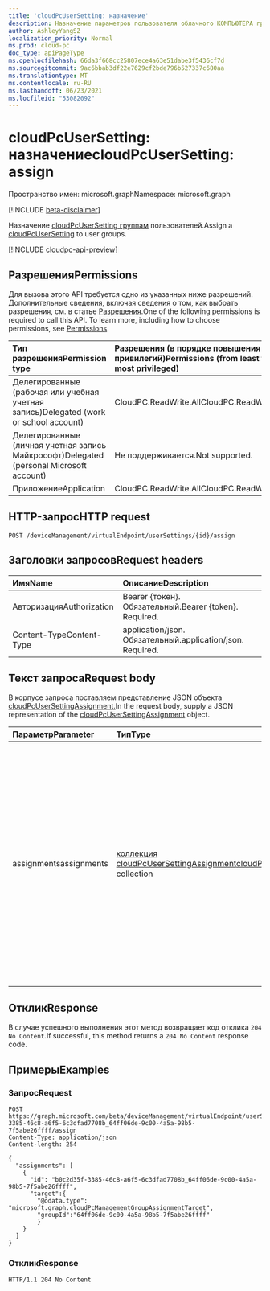 ```yaml
---
title: 'cloudPcUserSetting: назначение'
description: Назначение параметров пользователя облачного КОМПЬЮТЕРА группам пользователей.
author: AshleyYangSZ
localization_priority: Normal
ms.prod: cloud-pc
doc_type: apiPageType
ms.openlocfilehash: 66da3f668cc25807ece4a63e51dabe3f5436cf7d
ms.sourcegitcommit: 9ac6bbab3df22e7629cf2bde796b527337c680aa
ms.translationtype: MT
ms.contentlocale: ru-RU
ms.lasthandoff: 06/23/2021
ms.locfileid: "53082092"
---
```

# <a name="cloudpcusersetting-assign"></a><span data-ttu-id="69b07-103">cloudPcUserSetting: назначение</span><span class="sxs-lookup"><span data-stu-id="69b07-103">cloudPcUserSetting: assign</span></span>

<span data-ttu-id="69b07-104">Пространство имен: microsoft.graph</span><span class="sxs-lookup"><span data-stu-id="69b07-104">Namespace: microsoft.graph</span></span>

[!INCLUDE [beta-disclaimer](../../includes/beta-disclaimer.md)]

<span data-ttu-id="69b07-105">Назначение [cloudPcUserSetting группам](../resources/cloudpcusersetting.md) пользователей.</span><span class="sxs-lookup"><span data-stu-id="69b07-105">Assign a [cloudPcUserSetting](../resources/cloudpcusersetting.md) to user groups.</span></span>

[!INCLUDE [cloudpc-api-preview](../../includes/cloudpc-api-preview.md)]

## <a name="permissions"></a><span data-ttu-id="69b07-106">Разрешения</span><span class="sxs-lookup"><span data-stu-id="69b07-106">Permissions</span></span>

<span data-ttu-id="69b07-p101">Для вызова этого API требуется одно из указанных ниже разрешений. Дополнительные сведения, включая сведения о том, как выбрать разрешения, см. в статье [Разрешения](/graph/permissions-reference).</span><span class="sxs-lookup"><span data-stu-id="69b07-p101">One of the following permissions is required to call this API. To learn more, including how to choose permissions, see [Permissions](/graph/permissions-reference).</span></span>

|<span data-ttu-id="69b07-109">Тип разрешения</span><span class="sxs-lookup"><span data-stu-id="69b07-109">Permission type</span></span>|<span data-ttu-id="69b07-110">Разрешения (в порядке повышения привилегий)</span><span class="sxs-lookup"><span data-stu-id="69b07-110">Permissions (from least to most privileged)</span></span>|
|:---|:---|
|<span data-ttu-id="69b07-111">Делегированные (рабочая или учебная учетная запись)</span><span class="sxs-lookup"><span data-stu-id="69b07-111">Delegated (work or school account)</span></span>|<span data-ttu-id="69b07-112">CloudPC.ReadWrite.All</span><span class="sxs-lookup"><span data-stu-id="69b07-112">CloudPC.ReadWrite.All</span></span>|
|<span data-ttu-id="69b07-113">Делегированные (личная учетная запись Майкрософт)</span><span class="sxs-lookup"><span data-stu-id="69b07-113">Delegated (personal Microsoft account)</span></span>|<span data-ttu-id="69b07-114">Не поддерживается.</span><span class="sxs-lookup"><span data-stu-id="69b07-114">Not supported.</span></span>|
|<span data-ttu-id="69b07-115">Приложение</span><span class="sxs-lookup"><span data-stu-id="69b07-115">Application</span></span>|<span data-ttu-id="69b07-116">CloudPC.ReadWrite.All</span><span class="sxs-lookup"><span data-stu-id="69b07-116">CloudPC.ReadWrite.All</span></span>|

## <a name="http-request"></a><span data-ttu-id="69b07-117">HTTP-запрос</span><span class="sxs-lookup"><span data-stu-id="69b07-117">HTTP request</span></span>

<!-- {
  "blockType": "ignored"
}
-->

``` http
POST /deviceManagement/virtualEndpoint/userSettings/{id}/assign
```

## <a name="request-headers"></a><span data-ttu-id="69b07-118">Заголовки запросов</span><span class="sxs-lookup"><span data-stu-id="69b07-118">Request headers</span></span>

|<span data-ttu-id="69b07-119">Имя</span><span class="sxs-lookup"><span data-stu-id="69b07-119">Name</span></span>|<span data-ttu-id="69b07-120">Описание</span><span class="sxs-lookup"><span data-stu-id="69b07-120">Description</span></span>|
|:---|:---|
|<span data-ttu-id="69b07-121">Авторизация</span><span class="sxs-lookup"><span data-stu-id="69b07-121">Authorization</span></span>|<span data-ttu-id="69b07-p102">Bearer {токен}. Обязательный.</span><span class="sxs-lookup"><span data-stu-id="69b07-p102">Bearer {token}. Required.</span></span>|
|<span data-ttu-id="69b07-124">Content-Type</span><span class="sxs-lookup"><span data-stu-id="69b07-124">Content-Type</span></span>|<span data-ttu-id="69b07-p103">application/json. Обязательный.</span><span class="sxs-lookup"><span data-stu-id="69b07-p103">application/json. Required.</span></span>|

## <a name="request-body"></a><span data-ttu-id="69b07-127">Текст запроса</span><span class="sxs-lookup"><span data-stu-id="69b07-127">Request body</span></span>

<span data-ttu-id="69b07-128">В корпусе запроса поставляем представление JSON объекта [cloudPcUserSettingAssignment.](../resources/cloudpcusersettingassignment.md)</span><span class="sxs-lookup"><span data-stu-id="69b07-128">In the request body, supply a JSON representation of the [cloudPcUserSettingAssignment](../resources/cloudpcusersettingassignment.md) object.</span></span>

|<span data-ttu-id="69b07-129">Параметр</span><span class="sxs-lookup"><span data-stu-id="69b07-129">Parameter</span></span>|<span data-ttu-id="69b07-130">Тип</span><span class="sxs-lookup"><span data-stu-id="69b07-130">Type</span></span>|<span data-ttu-id="69b07-131">Описание</span><span class="sxs-lookup"><span data-stu-id="69b07-131">Description</span></span>|
|:---|:---|:---|
|<span data-ttu-id="69b07-132">assignments</span><span class="sxs-lookup"><span data-stu-id="69b07-132">assignments</span></span>|<span data-ttu-id="69b07-133">[коллекция cloudPcUserSettingAssignment](../resources/cloudpcusersettingassignment.md)</span><span class="sxs-lookup"><span data-stu-id="69b07-133">[cloudPcUserSettingAssignment](../resources/cloudpcusersettingassignment.md) collection</span></span> | <span data-ttu-id="69b07-134">Коллекция пользовательских облачных КОМПЬЮТЕРов, устанавливая ресурсы, которые должны быть назначены соответствующей целевой группе.</span><span class="sxs-lookup"><span data-stu-id="69b07-134">The collection of cloud PC user setting resources each to be assigned to the corresponding target group.</span></span> <span data-ttu-id="69b07-135">В Microsoft 365 поддерживаются только группы и группы безопасности в Azure AD.</span><span class="sxs-lookup"><span data-stu-id="69b07-135">Only Microsoft 365 groups and security groups in Azure AD are currently supported.</span></span> |

## <a name="response"></a><span data-ttu-id="69b07-136">Отклик</span><span class="sxs-lookup"><span data-stu-id="69b07-136">Response</span></span>

<span data-ttu-id="69b07-137">В случае успешного выполнения этот метод возвращает код отклика `204 No Content`.</span><span class="sxs-lookup"><span data-stu-id="69b07-137">If successful, this method returns a `204 No Content` response code.</span></span>

## <a name="examples"></a><span data-ttu-id="69b07-138">Примеры</span><span class="sxs-lookup"><span data-stu-id="69b07-138">Examples</span></span>

### <a name="request"></a><span data-ttu-id="69b07-139">Запрос</span><span class="sxs-lookup"><span data-stu-id="69b07-139">Request</span></span>
<!-- {
  "blockType": "request",
  "name": "cloudpcusersetting_assign"
}
-->
``` http
POST https://graph.microsoft.com/beta/deviceManagement/virtualEndpoint/userSettings/b0c2d35f-3385-46c8-a6f5-6c3dfad7708b_64ff06de-9c00-4a5a-98b5-7f5abe26ffff/assign
Content-Type: application/json
Content-length: 254

{
  "assignments": [
    {
      "id": "b0c2d35f-3385-46c8-a6f5-6c3dfad7708b_64ff06de-9c00-4a5a-98b5-7f5abe26ffff",
      "target":{
        "@odata.type": "microsoft.graph.cloudPcManagementGroupAssignmentTarget",
        "groupId":"64ff06de-9c00-4a5a-98b5-7f5abe26ffff"
        }
    }
  ]
}
```


### <a name="response"></a><span data-ttu-id="69b07-140">Отклик</span><span class="sxs-lookup"><span data-stu-id="69b07-140">Response</span></span>

<!-- {
  "blockType": "response",
  "truncated": true
}
-->
``` http
HTTP/1.1 204 No Content
```
